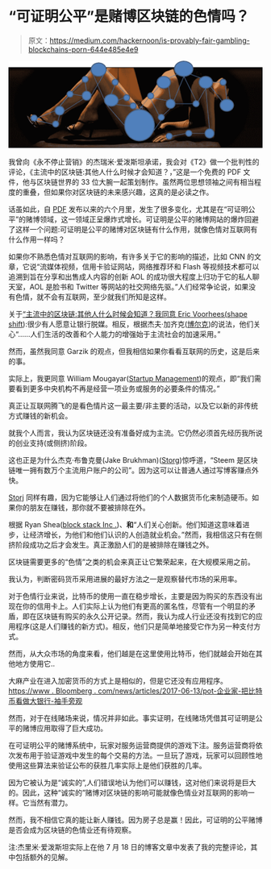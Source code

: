 # “可证明公平”是赌博区块链的色情吗？

> 原文：<https://medium.com/hackernoon/is-provably-fair-gambling-blockchains-porn-644e485e4e9>

![](img/1232f3cf838e1867390abba3380fbfe4.png)

我曾向《永不停止营销》的杰瑞米·爱泼斯坦承诺，我会对《T2》做一个批判性的评论，《主流中的区块链:其他人什么时候才会知道？，”这是一个免费的 PDF 文件，他与区块链世界的 33 位大腕一起策划制作。虽然两位思想领袖之间有相当程度的重叠，但如果你对区块链的未来感兴趣，这真的是必读之作。

话虽如此，自 [PDF](http://www.neverstopmarketing.com/blockchainebook) 发布以来的六个月里，发生了很多变化，尤其是在“可证明公平”的赌博领域，这一领域正呈爆炸式增长。可证明是公平的赌博网站的爆炸回避了这样一个问题:可证明是公平的赌博对区块链有什么作用，就像色情对互联网有什么作用一样吗？

如果你不熟悉色情对互联网的影响，有许多关于它的影响的描述，比如 CNN 的文章，它说“流媒体视频，信用卡验证网站，网络推荐环和 Flash 等视频技术都可以追溯到旨在分享和出售成人内容的创新 AOL 的成功很大程度上归功于它的私人聊天室，AOL 是脸书和 Twitter 等网站的社交网络先驱。”人们经常争论说，如果没有色情，就不会有互联网，至少就我们所知是这样。

关于[“主流中的区块链:其他人什么时候会知道？我同意 Eric Voorhees(](http://www.neverstopmarketing.com/blockchainebook)[shape shift](https://shapeshift.io)):很少有人愿意让银行脱媒。相反，根据杰夫·加齐克([博尔克](http://bloq.com/))的说法，他们关心“……人们生活的改善和个人能力的增强始于主流社会的加速采用。”

然而，虽然我同意 Garzik 的观点，但我相信如果你看看互联网的历史，这是后来的事。

实际上，我更同意 William Mougayar([Startup Management](http://startupmanagement.org/))的观点，即“我们需要看到更多中央机构不再是经营一项业务或服务的必要条件的情况。”

真正让互联网腾飞的是看色情片这一最主要/非主要的活动，以及它以新的非传统方式赚钱的新机会。

就我个人而言，我认为区块链还没有准备好成为主流。它仍然必须首先经历我所说的创业支持(或侧挤)阶段。

这也正是为什么杰克·布鲁克曼(Jake Brukhman)([Storg](https://storj.io/))惊呼道，“Steem 是区块链唯一拥有数万个主流用户账户的公司”。因为这可以让普通人通过写博客赚点外快。

[Storj](https://storj.io/) 同样有趣，因为它能够让人们通过将他们的个人数据货币化来制造硬币。如果你的朋友在赚钱，那你就不要被排除在外。

根据 Ryan Shea([block stack Inc .](https://blog.blockstack.org/))、**和**“人们关心创新。他们知道这意味着进步，让经济增长，为他们和他们认识的人创造就业机会。”然而，我相信这只有在侧挤阶段成功之后才会发生。真正激励人们的是被排除在赚钱之外。

区块链需要更多的“色情”之类的机会来真正让它繁荣起来，在大规模采用之前。

我认为，判断密码货币采用进展的最好方法之一是观察替代市场的采用率。

对于色情行业来说，比特币的使用一直在稳步增长，主要是因为购买的东西没有出现在你的信用卡上。人们实际上认为他们有更高的匿名性，尽管有一个明显的矛盾，即在区块链有购买的永久公开记录。然而，我认为成人行业还没有找到它的应用程序(这是人们赚钱的新方式)。相反，他们只是简单地接受它作为另一种支付方式。

然而，从大众市场的角度来看，他们越是在这里使用比特币，他们就越会开始在其他地方使用它..

大麻产业在进入加密货币的方式上是相似的，但是它还没有应用程序。[https://www . Bloomberg . com/news/articles/2017-06-13/pot-企业家-把比特币看做大银行-袖手旁观](https://www.bloomberg.com/news/articles/2017-06-13/pot-entrepreneurs-look-to-bitcoin-as-big-banks-stay-on-sidelines)

然而，对于在线赌场来说，情况并非如此。事实证明，在线赌场凭借其可证明是公平的赌博应用取得了巨大成功。

在可证明公平的赌博系统中，玩家对服务运营商提供的游戏下注。服务运营商将依次发布用于验证游戏中发生的每个交易的方法。一旦玩了游戏，玩家可以回顾性地使用这些算法来验证公布的获胜几率实际上是他们获胜的几率。

因为它被认为是“诚实的”,人们错误地认为他们可以赚钱，这对他们来说将是巨大的。因此，这种“诚实的”赌博对区块链的影响可能就像色情业对互联网的影响一样。它当然有潜力。

然而，我不相信它真的能让新人赚钱。因为房子总是赢！因此，可证明的公平赌博是否会成为区块链的色情业还有待观察。

注:杰里米·爱泼斯坦实际上在他 7 月 18 日的博客文章中发表了我的完整评论，其中包括额外的见解。